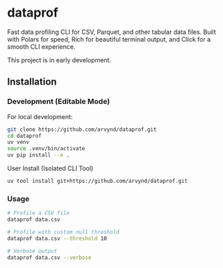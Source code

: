 # dataprof

Fast data profiling CLI for CSV, Parquet, and other tabular data files.
Built with Polars for speed, Rich for beautiful terminal output, and Click for a smooth CLI experience.


This project is in early development.

## Installation

### Development (Editable Mode)

For local development:

```bash
git clone https://github.com/arvynd/dataprof.git
cd dataprof
uv venv
source .venv/bin/activate
uv pip install --e .
```

User Install (Isolated CLI Tool)

```bash
uv tool install git+https://github.com/arvynd/dataprof.git
```

### Usage

```bash
# Profile a CSV file
dataprof data.csv

# Profile with custom null threshold
dataprof data.csv --threshold 10

# Verbose output
dataprof data.csv --verbose
```

